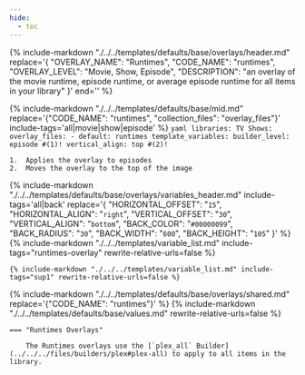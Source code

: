 ```yaml
---
hide:
  - toc
---
```

{%
    include-markdown "./../../templates/defaults/base/overlays/header.md"
    replace='{
        "OVERLAY_NAME": "Runtimes", 
        "CODE_NAME": "runtimes",
        "OVERLAY_LEVEL": "Movie, Show, Episode",
        "DESCRIPTION": "an overlay of the movie runtime, episode runtime, or average episode runtime for all items in your library"
    }'
    end='<!--rec-sub-->'
%}

{% 
    include-markdown "./../../templates/defaults/base/mid.md" 
    replace='{"CODE_NAME": "runtimes", "collection_files": "overlay_files"}' 
    include-tags='all|movie|show|episode' 
%}
    ```yaml
    libraries:
      TV Shows:
        overlay_files:
          - default: runtimes
            template_variables:
              builder_level: episode #(1)!
              vertical_align: top #(2)!
    ```

    1.  Applies the overlay to episodes
    2.  Moves the overlay to the top of the image

{% 
    include-markdown "./../../templates/defaults/base/overlays/variables_header.md"
    include-tags='all|back'
    replace='{
        "HORIZONTAL_OFFSET": "`15`",
        "HORIZONTAL_ALIGN": "`right`",
        "VERTICAL_OFFSET": "`30`",
        "VERTICAL_ALIGN": "`bottom`",
        "BACK_COLOR": "`#00000099`",
        "BACK_RADIUS": "`30`",
        "BACK_WIDTH": "`600`",
        "BACK_HEIGHT": "`105`"
    }'
%}
    {%
        include-markdown "./../../templates/variable_list.md"
        include-tags="runtimes-overlay"
        rewrite-relative-urls=false
    %}

    {% include-markdown "./../../templates/variable_list.md" include-tags="sup1" rewrite-relative-urls=false %}

{% include-markdown "./../../templates/defaults/base/overlays/shared.md" replace='{"CODE_NAME": "runtimes"}' %}
{% include-markdown "./../../templates/defaults/base/values.md" rewrite-relative-urls=false %}

    === "Runtimes Overlays"
    
        The Runtimes overlays use the [`plex_all` Builder](../../../files/builders/plex#plex-all) to apply to all items in the library.
